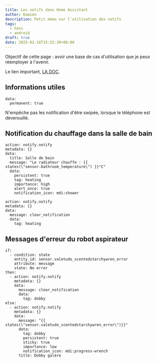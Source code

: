 ```yaml
---
title: Les notifs dans Home Assistant
author: Damien
description: Petit mémo sur l'utilisation des notifs
tags:
  - hass
  - android
draft: true
date: 2025-02-16T15:52:30+00:00
---
```

Objectif de cette page : avoir une base de cas d'utilisation que je peux réemployer à l'avenir.

Le lien important, [LA DOC](https://companion.home-assistant.io/docs/notifications/notifications-basic/).

## Informations utiles
```
data:
  permanent: true
```
N'empêche pas les notification d'être swipée, lorsque le téléphone est déverouillé.
## Notification du chauffage dans la salle de bain

```
action: notify.notify
metadata: {}
data:
  title: Salle de bain
  message: "Le radiateur chauffe : {{ states(\"sensor.bathroom_temperature\") }}°C"
  data:
    persistent: true
    tag: heating
    importance: high
    alert_once: true
    notification_icon: mdi:shower
```

```
action: notify.notify
metadata: {}
data:
  message: clear_notification
  data:
    tag: heating
```

## Messages d'erreur du robot aspirateur

```
if:
  - condition: state
    entity_id: sensor.valetudo_scentedstarchywren_error
    attribute: message
    state: No error
then:
  - action: notify.notify
    metadata: {}
    data:
      message: clear_notification
      data:
        tag: dobby
else:
  - action: notify.notify
    metadata: {}
    data:
      message: "{{ states(\"sensor.valetudo_scentedstarchywren_error\")}}"
      data:
        tag: dobby
        persistent: true
        sticky: true
        importance: low
        notification_icon: mdi:progress-wrench
      title: Dobby galère
```